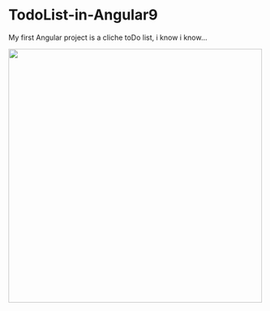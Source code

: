 # TodoList-in-Angular9
 My first Angular project is a cliche toDo list, i know i know...
 
 <img alt="" height="500" width="500" src="https://github.com/ZekaBoga/TodoList-in-Angular9/blob/main/src/assets/demostration.gif">
